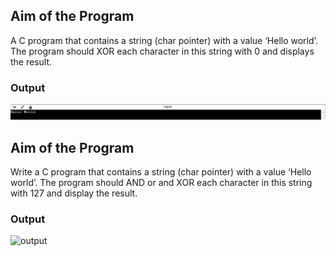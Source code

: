 ## Aim of the Program

A C program that contains a string (char pointer) with a value ‘Hello world’. The
program should XOR each character in this string with 0 and displays the result.


### Output
![output](Program-1_Output.png)

## Aim of the Program
Write a C program that contains a string (char pointer) with a value ‘Hello world’. The
program should AND or and XOR each character in this string with 127 and display the
result.

### Output
![output](Program-2_Output.png)
